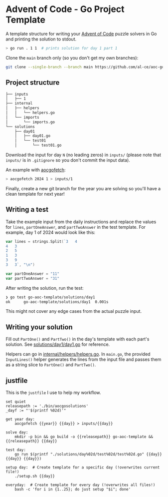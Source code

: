# Advent of Code - Go Project Template

A template structure for writing your [Advent of Code](https://adventofcode.com/) puzzle solvers in Go and printing the solution to stdout.

```bash
> go run . 1 1  # prints solution for day 1 part 1
```

Clone the `main` branch only (so you don't get my own branches):

```bash
git clone --single-branch --branch main https://github.com/al-ce/aoc-go-template.git
```

## Project structure

```bash
├── inputs
│   ├── 1
├── internal
│   ├── helpers
│   │   └── helpers.go
│   └── imports
│       └── imports.go
└── solutions
    ├── day01
    │   ├── day01.go
    │   └── test01
    │       └── test01.go
```

Download the input for day `N` (no leading zeros) in `inputs/` (please note that `inputs/` is in `.gitignore` so you don't commit the input data).

An example with [aocgofetch](https://github.com/al-ce/aocgofetch):

```bash
> aocgofetch 2024 1 > inputs/1
```

Finally, create a new git branch for the year you are solving so you'll have a clean template for next year!

## Writing a test

Take the example input from the daily instructions and replace the values for `lines`, `partOneAnswer`, and `partTwoAnswer` in the test template. For example, day 1 of 2024 would look like this:

```go
var lines = strings.Split(`3   4
4   3
2   5
1   3
3   9
3   3`, "\n")

var partOneAnswer = "11"
var partTwoAnswer = "31"
```

After writing the solution, run the test:

```bash
❯ go test go-aoc-template/solutions/day1
ok      go-aoc-template/solutions/day1  0.001s
```

This might not cover any edge cases from the actual puzzle input.

## Writing your solution

Fill out `PartOne()` and `PartTwo()` in the day's template with each part's solution. See [solutions/day1/day1.go](solutions/day01/day01.go) for reference.

Helpers can go in [internal/helpers/helpers.go](internal/helpers/helpers.go). In `main.go`, the provided `InputLines()` helper generates the lines from the input file and passes them as a string slice to `PartOne()` and `PartTwo()`.


## justfile

This is the `justfile` I use to help my workflow.

```just
set quiet
releasepath := './bin/aocgosolutions'
_dayf := "'$(printf %02d)'"

get year day:
    aocgofetch {{year}} {{day}} > inputs/{{day}}

solve day:
    mkdir -p bin && go build -o {{releasepath}} go-aoc-template && {{releasepath}} {{day}}

test day:
    go run $(printf "./solutions/day%02d/test%02d/test%02d.go" {{day}} {{day}} {{day}})

setup day:  # Create template for a specific day (!overwrites current file!)
    ./setup.sh {{day}}

everyday:  # Create template for every day (!overwrites all files!)
    bash -c 'for i in {1..25}; do just setup "$i"; done'
```
